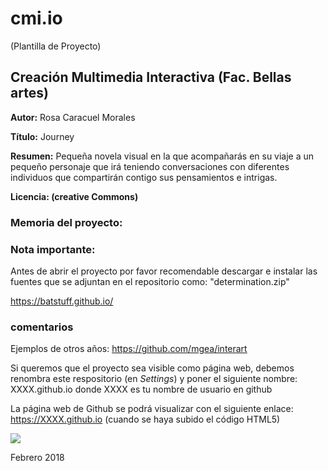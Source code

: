 # cmi.io  

(Plantilla de Proyecto) 

## Creación Multimedia Interactiva (Fac. Bellas artes)

**Autor:** Rosa Caracuel Morales

**Título:** Journey

**Resumen:** Pequeña novela visual en la que acompañarás en su viaje a un pequeño personaje que irá teniendo conversaciones con diferentes individuos que compartirán contigo sus pensamientos e intrigas.

**Licencia: (creative Commons)**


### Memoria del proyecto:

### Nota importante: 
Antes de abrir el proyecto por favor recomendable descargar e instalar las fuentes que se adjuntan en el repositorio como: "determination.zip"

https://batstuff.github.io/






### comentarios

Ejemplos de otros años: https://github.com/mgea/interart 

Si queremos que el proyecto sea visible como página web, debemos renombra este respositorio (en *Settings*) y poner el siguiente nombre: XXXX.github.io  donde XXXX es tu nombre de usuario en github

La página web de Github se podrá visualizar con el siguiente enlace: https://XXXX.github.io (cuando se haya subido el código HTML5) 


![](https://upload.wikimedia.org/wikipedia/commons/thumb/6/62/CC-BY-SA-Andere_Wikis_%28v%29.svg/200px-CC-BY-SA-Andere_Wikis_%28v%29.svg.png)



Febrero 2018
